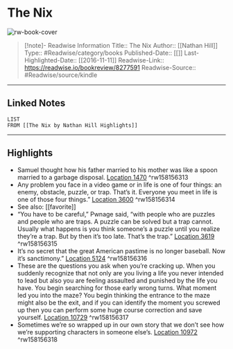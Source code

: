 # The Nix

![rw-book-cover](https://images-na.ssl-images-amazon.com/images/I/51NJaQLLYUL._SL200_.jpg)
<br>
>[!note]- Readwise Information
>Title:: The Nix
>Author:: [[Nathan Hill]]
>Type:: #Readwise/category/books
>Published-Date:: [[]]
>Last-Highlighted-Date:: [[2016-11-11]]
>Readwise-Link:: https://readwise.io/bookreview/8277591
>Readwise-Source:: #Readwise/source/kindle
--- 

## Linked Notes
```dataview
LIST
FROM [[The Nix by Nathan Hill Highlights]]
```

---

## Highlights
- Samuel thought how his father married to his mother was like a spoon married to a garbage disposal. [Location 1470](https://readwise.io/open/158156313) ^rw158156313
- Any problem you face in a video game or in life is one of four things: an enemy, obstacle, puzzle, or trap. That’s it. Everyone you meet in life is one of those four things.” [Location 3600](https://readwise.io/open/158156314) ^rw158156314 
- See also: [[favorite]] 
- “You have to be careful,” Pwnage said, “with people who are puzzles and people who are traps. A puzzle can be solved but a trap cannot. Usually what happens is you think someone’s a puzzle until you realize they’re a trap. But by then it’s too late. That’s the trap.” [Location 3619](https://readwise.io/open/158156315) ^rw158156315
- It’s no secret that the great American pastime is no longer baseball. Now it’s sanctimony.” [Location 5124](https://readwise.io/open/158156316) ^rw158156316
- These are the questions you ask when you’re cracking up. When you suddenly recognize that not only are you living a life you never intended to lead but also you are feeling assaulted and punished by the life you have. You begin searching for those early wrong turns. What moment led you into the maze? You begin thinking the entrance to the maze might also be the exit, and if you can identify the moment you screwed up then you can perform some huge course correction and save yourself. [Location 10729](https://readwise.io/open/158156317) ^rw158156317
- Sometimes we’re so wrapped up in our own story that we don’t see how we’re supporting characters in someone else’s. [Location 10972](https://readwise.io/open/158156318) ^rw158156318

